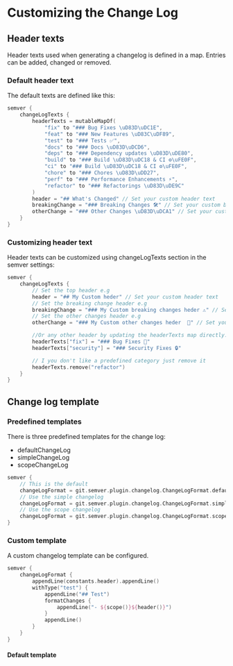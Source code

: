 # Customizing the Change Log

## Header texts

Header texts used when generating a changelog is defined in a map. Entries can be added, changed or removed.

### Default header text

The default texts are defined like this:
```kotlin
semver {
    changeLogTexts {
        headerTexts = mutableMapOf(
            "fix" to "### Bug Fixes \uD83D\uDC1E",
            "feat" to "### New Features \uD83C\uDF89",
            "test" to "### Tests ✅",
            "docs" to "### Docs \uD83D\uDCD6",
            "deps" to "### Dependency updates \uD83D\uDE80",
            "build" to "### Build \uD83D\uDC18 & CI ⚙\uFE0F",
            "ci" to "### Build \uD83D\uDC18 & CI ⚙\uFE0F",
            "chore" to "### Chores \uD83D\uDD27",
            "perf" to "### Performance Enhancements ⚡",
            "refactor" to "### Refactorings \uD83D\uDE9C"
        )
        header = "## What's Changed" // Set your custom header text
        breakingChange = "### Breaking Changes 🛠" // Set your custom breaking change text
        otherChange = "### Other Changes \uD83D\uDCA1" // Set your custom other change text
    }
}
```

### Customizing header text

Header texts can be customized using changeLogTexts section in the semver settings:

```kotlin
semver {
    changeLogTexts {
        // Set the top header e.g
        header = "## My Custom heder" // Set your custom header text
        // Set the breaking change header e.g
        breakingChange = "### My Custom breaking changes heder ⚠️" // Set your custom breaking change text
        // Set the other changes header e.g
        otherChange = "### My Custom other changes heder  🧩" // Set your custom other change text

        //Or any other header by updating the headerTexts map directly. These are used for both type and scope e.g.
        headerTexts["fix"] = "### Bug Fixes 🐛"
        headerTexts["security"] = "### Security Fixes 🔒"

        // I you don't like a predefined category just remove it
        headerTexts.remove("refactor")
    }
}

```

## Change log template

### Predefined templates

There is three predefined templates for the change log:

- defaultChangeLog
- simpleChangeLog
- scopeChangeLog

```kotlin
semver {
    // This is the default
    changeLogFormat = git.semver.plugin.changelog.ChangeLogFormat.defaultChangeLog
    // Use the simple changelog
    changeLogFormat = git.semver.plugin.changelog.ChangeLogFormat.simpleChangeLog
    // Use the scope changelog
    changeLogFormat = git.semver.plugin.changelog.ChangeLogFormat.scopeChangeLog
}
```

### Custom template

A custom changelog template can be configured. 

```kotlin
semver {
    changeLogFormat {
        appendLine(constants.header).appendLine()
        withType("test") {
            appendLine("## Test")
            formatChanges {
                appendLine("- ${scope()}${header()}")
            }
            appendLine()
        }
    }
}
```

#### Default template
